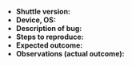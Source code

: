  * **Shuttle version:**
 * **Device, OS:**
 * **Description of bug:**
 * **Steps to reproduce:**
 * **Expected outcome:**
 * **Observations (actual outcome):**